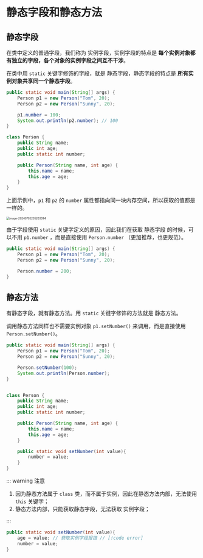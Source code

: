 # 静态字段和静态方法

## 静态字段

在类中定义的普通字段，我们称为 实例字段，实例字段的特点是 **每个实例对象都有独立的字段，各个对象的实例字段之间互不干涉**。

在类中用 `static` 关键字修饰的字段，就是 静态字段，静态字段的特点是 **所有实例对象共享同一个静态字段**。

```java {5,6,12}
public static void main(String[] args) {
    Person p1 = new Person("Tom", 20);
    Person p2 = new Person("Sunny", 20);

    p1.number = 100;
    System.out.println(p2.number); // 100
}

class Person {
    public String name;
    public int age;
    public static int number;

    public Person(String name, int age) {
        this.name = name;
        this.age = age;
    }
}
```

上面示例中，`p1` 和 `p2` 的 `number` 属性都指向同一块内存空间，所以获取的值都是一样的。

<img src="E:\Github.Projects\Alikaid\docs\java\basic\assets\静态字段.png" alt="image-20240702235203094" style="zoom:50%;" />

由于字段使用 `static` 关键字定义的原因，因此我们在获取 静态字段 的时候，可以不用 `p1.number` ，而是直接使用 `Person.number` （更加推荐，也更规范）。

```java {5}
public static void main(String[] args) {
    Person p1 = new Person("Tom", 20);
    Person p2 = new Person("Sunny", 20);

    Person.number = 200;
}
```



## 静态方法

有静态字段，就有静态方法。用 `static` 关键字修饰的方法就是 静态方法。

调用静态方法同样也不需要实例对象 `p1.setNumber()` 来调用，而是直接使用 `Person.setNumber()`。

```java {5,6,20-22}
public static void main(String[] args) {
    Person p1 = new Person("Tom", 20);
    Person p2 = new Person("Sunny", 20);

    Person.setNumber(100);
    System.out.println(Person.number);
}


class Person {
    public String name;
    public int age;
    public static int number;

    public Person(String name, int age) {
        this.name = name;
        this.age = age;
    }

    public static void setNumber(int value){
        number = value;
    }
}
```

::: warning 注意

1. 因为静态方法属于 `class` 类，而不属于实例，因此在静态方法内部，无法使用 `this` 关键字；
2. 静态方法内部，只能获取静态字段，无法获取 实例字段；

:::

```java
public static void setNumber(int value){
    age = value; // 获取实例字段报错 // [!code error]
    number = value;
}
```